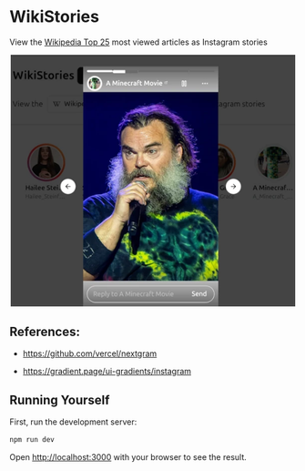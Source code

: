 # WikiStories

View the [Wikipedia Top 25](https://en.wikipedia.org/wiki/Wikipedia:Top_25_Report) most viewed articles as Instagram stories

<div style="text-align: center;">
    <img src="screenshot.webp" alt="WikiStories Screenshot" width="500"/>
</div>


## References:

- https://github.com/vercel/nextgram

- https://gradient.page/ui-gradients/instagram

## Running Yourself

First, run the development server:

```bash
npm run dev
```
Open [http://localhost:3000](http://localhost:3000) with your browser to see the result.
